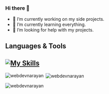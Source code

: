 ### Hi there 👋

- 🔭 I’m currently working on my side projects.
- 🌱 I’m currently learning everything.
- 🤔 I’m looking for help with my projects.

## Languages & Tools
[![My Skills](https://skillicons.dev/icons?i=html,css,js,ts,react,nextjs,tailwind,figma,vite,firebase,nodejs,express,mongodb,git,github,gitlab)](https://skillicons.dev)
---

<p><img align="left" src="https://github-readme-stats.vercel.app/api/top-langs?username=webdevnarayan&show_icons=true&locale=en&layout=compact" alt="webdevnarayan" /></p>

<p>&nbsp;<img align="center" src="https://github-readme-stats.vercel.app/api?username=webdevnarayan&show_icons=true&locale=en" alt="webdevnarayan" /></p>

<p><img align="center" src="https://github-readme-streak-stats.herokuapp.com/?user=webdevnarayan&" alt="webdevnarayan" /></p>

